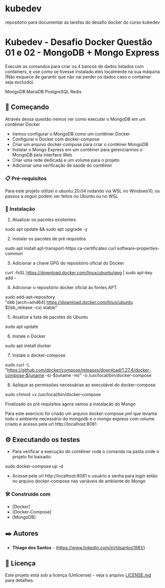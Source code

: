 # kubedev
repositório para documentar as tarefas do desafio docker do curso kubedev

# Kubedev - Desafio Docker Questão 01 e 02 - MongoDB + Mongo Express

Execute os comandos para criar os 4 bancos de dados listados com containers, e use
como se tivesse instalado eles localmente na sua máquina (Não esquece de garantir
que não vai perder os dados caso o container seja excluido).

MongoDB
MariaDB
PostgreSQL
Redis

## 🚀 Começando

Através dessa questão iremos ver como executar o MongoDB em um contêiner Docker

- Iremos configurar o MongoDB como um contêiner Docker
- Configurar o Docker com docker-compose
- Criar um arquivo docker-compose para criar o contêiner MongoDB
- Instalar o Mongo Express em um contêiner para gerenciarmos o MongoDB pela interface Web
- Criar uma rede dedicada e um volume para o projeto
- Adicionar uma verificação de saúde do contêiner

### 📋 Pré-requisitos

Para este projeto utilizei o ubuntu 20.04 rodando via WSL no Windows10, os passos a seguir podem ser feitos no Ubuntu ou no WSL

### 🔧 Instalação

1. Atualizar os pacotes existentes:

sudo apt update && sudo apt upgrade -y

2. Instalar os pacotes de pré requisitos

sudo apt install apt-transport-https ca-certificates curl software-properties-common

3. Adicionar a chave GPG do repositório oficial do Docker

curl -fsSL https://download.docker.com/linux/ubuntu/gpg | sudo apt-key add -

4. Adicionar o repositório docker oficial às fontes APT.

sudo add-apt-repository \
"deb [arch=amd64] https://download.docker.com/linux/ubuntu $(lsb_release -cs) stable"

 5. Atualize a lista de pacotes do Ubuntu

 sudo apt update

 6. Instale o Docker

 sudo apt install docker

 7. Instale o docker-compose

 sudo curl -L "https://github.com/docker/compose/releases/download/1.27.4/docker-compose-$(uname -s)-$(uname -m)" -o /usr/local/bin/docker-compose

8. Aplique as permissões necessárias ao executável do docker-compose

sudo chmod +x /usr/local/bin/docker-compose


Finalizado os pré requisitos agora vamos a instalação do Mongo

Para este exercício foi criado um arquivo docker-compose.yml que levanta todo o ambiente necessário do mongodb e o mongo express com volume criado e acesso pela url http://localhost:8081
## ⚙️ Executando os testes

- Para verificar a execução do contêiner rode o comando na pasta onde o projeto foi baixado:

sudo docker-compose up -d

- Acesse pela url http://localhost:8081 o usuário e senha para login estão no arquivo docker-compose nas variáveis de ambiente do Mongo
### 🛠️ Construído com

* [Docker]
* [Docker-Compose]
* [MongoDB]
## ✒️ Autores

* **Thiago dos Santos** - (https://www.linkedin.com/in/tdsantos1981/)

## 📄 Licença

Este projeto está sob a licença (Unlicense) - veja o arquivo [LICENSE.md](https://github.com/tdsantoscursos/mongo/blob/main/LICENSE) para detalhes.
